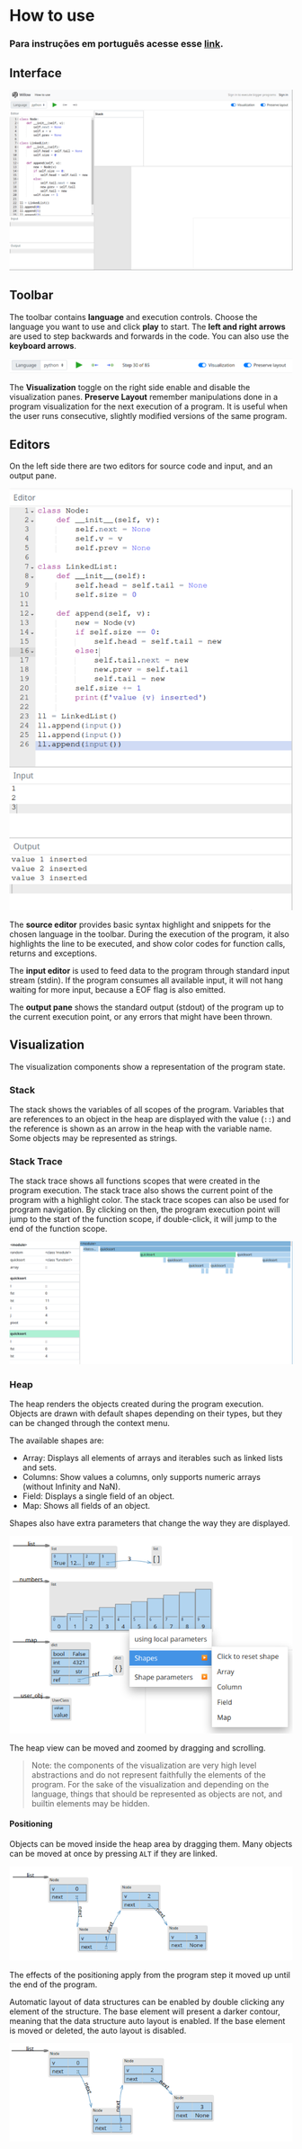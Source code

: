 # How to use

### Para instruções em português acesse esse [link](./HOW_TO_USE_PT.md).

## Interface

![](../wiki/images/overview.gif)

## Toolbar

The toolbar contains **language** and execution controls. Choose the language you want to use and click **play** to start. The **left and right arrows** are used to step backwards and forwards in the code. You can also use the **keyboard arrows**.

![](../wiki/images/toolbar.png)

The **Visualization** toggle on the right side enable and disable the visualization panes.
**Preserve Layout** remember manipulations done in a program visualization for the next execution of a program. It is useful when the user runs consecutive, slightly modified versions of the same program.

## Editors

On the left side there are two editors for source code and input, and an output pane.

![](../wiki/images/editors.png)

The **source editor** provides basic syntax highlight and snippets for the chosen language in the toolbar.
During the execution of the program, it also highlights the line to be executed, and show color codes for function calls, returns and exceptions.

The **input editor** is used to feed data to the program through standard input stream (stdin).
If the program consumes all available input, it will not hang waiting for more input, because a EOF flag is also emitted.

The **output pane** shows the standard output (stdout) of the program up to the current execution point, or any errors that might have been thrown.

## Visualization

The visualization components show a representation of the program state.

### Stack

The stack shows the variables of all scopes of the program.
Variables that are references to an object in the heap are displayed with the value (`::`) and the reference is shown as an arrow in the heap with the variable name.
Some objects may be represented as strings.

### Stack Trace

The stack trace shows all functions scopes that were created in the program execution.
The stack trace also shows the current point of the program with a highlight color.
The stack trace scopes can also be used for program navigation.
By clicking on then, the program execution point will jump to the start of the function scope, if double-click, it will jump to the end of the function scope.

![](../wiki/images/stack.png)

### Heap

The heap renders the objects created during the program execution.
Objects are drawn with default shapes depending on their types, but they can be changed through the context menu.

The available shapes are:
-   Array: Displays all elements of arrays and iterables such as linked lists and sets.
-   Columns: Show values a columns, only supports numeric arrays (without Infinity and NaN).
-   Field: Displays a single field of an object.
-   Map: Shows all fields of an object.

Shapes also have extra parameters that change the way they are displayed.

![](../wiki/images/shapes.png)

The heap view can be moved and zoomed by dragging and scrolling.

> Note: the components of the visualization are very high level abstractions and do not represent faithfully the elements of the program.
For the sake of the visualization and depending on the language, things that should be represented as objects are not, and builtin elements may be hidden.

#### Positioning

Objects can be moved inside the heap area by dragging them.
Many objects can be moved at once by pressing `ALT` if they are linked.

![](../wiki/images/position.gif)

The effects of the positioning apply from the program step it moved up until the end of the program.

Automatic layout of data structures can be enabled by double clicking any element of the structure.
The base element will present a darker contour, meaning that the data structure auto layout is enabled.
If the base element is moved or deleted, the auto layout is disabled.

![](../wiki/images/layout.gif)

